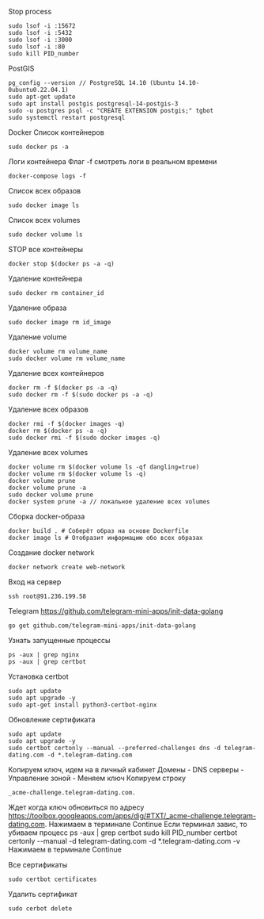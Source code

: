 Stop process

```
sudo lsof -i :15672
sudo lsof -i :5432
sudo lsof -i :3000
sudo lsof -i :80
sudo kill PID_number
```

PostGIS

```
pg_config --version // PostgreSQL 14.10 (Ubuntu 14.10-0ubuntu0.22.04.1)
sudo apt-get update
sudo apt install postgis postgresql-14-postgis-3
sudo -u postgres psql -c "CREATE EXTENSION postgis;" tgbot
sudo systemctl restart postgresql
```

Docker
Список контейнеров

```
sudo docker ps -a
```

Логи контейнера
Флаг -f смотреть логи в реальном времени

```
docker-compose logs -f
```

Список всех образов

```
sudo docker image ls
```

Список всех volumes

```
sudo docker volume ls
```

STOP все контейнеры

```
docker stop $(docker ps -a -q)
```

Удаление контейнера

```
sudo docker rm container_id
```

Удаление образа

```
sudo docker image rm id_image
```

Удаление volume

```
docker volume rm volume_name
sudo docker volume rm volume_name
```

Удаление всех контейнеров

```
docker rm -f $(docker ps -a -q)
sudo docker rm -f $(sudo docker ps -a -q)
```

Удаление всех образов

```
docker rmi -f $(docker images -q)
docker rm $(docker ps -a -q)
sudo docker rmi -f $(sudo docker images -q)
```

Удаление всех volumes

```
docker volume rm $(docker volume ls -qf dangling=true)
docker volume rm $(docker volume ls -q)
docker volume prune
docker volume prune -a
sudo docker volume prune
docker system prune -a // локальное удаление всех volumes
```

Сборка docker-образа

```
docker build . # Соберёт образ на основе Dockerfile
docker image ls # Отобразит информацию обо всех образах
```

Создание docker network

```
docker network create web-network
```

Вход на сервер

```
ssh root@91.236.199.58
```

Telegram
https://github.com/telegram-mini-apps/init-data-golang

```
go get github.com/telegram-mini-apps/init-data-golang
```

Узнать запущенные процессы

```
ps -aux | grep nginx
ps -aux | grep certbot
```

Установка certbot

```
sudo apt update
sudo apt upgrade -y
sudo apt-get install python3-certbot-nginx
```

Обновление сертификата

```
sudo apt update
sudo apt upgrade -y
sudo certbot certonly --manual --preferred-challenges dns -d telegram-dating.com -d *.telegram-dating.com
```

Копируем ключ, идем на в личный кабинет Домены - DNS серверы - Управление зоной - Меняем ключ
Копируем строку

```
_acme-challenge.telegram-dating.com.
```

Ждет когда ключ обновиться по адресу https://toolbox.googleapps.com/apps/dig/#TXT/_acme-challenge.telegram-dating.com.
Нажимаем в терминале Continue
Если терминал завис, то убиваем процесс
ps -aux | grep certbot
sudo kill PID_number
certbot certonly --manual -d telegram-dating.com -d \*.telegram-dating.com -v
Нажимаем в терминале Continue

Все сертификаты

```
sudo certbot certificates
```

Удалить сертификат

```
sudo cerbot delete
```
